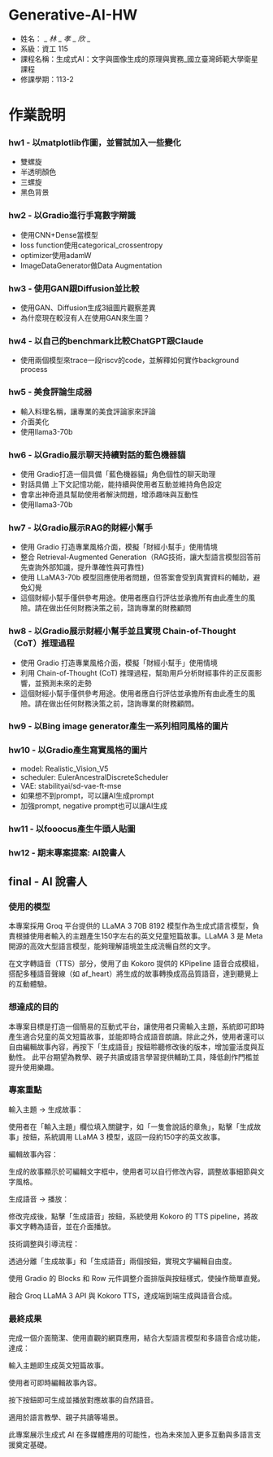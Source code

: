# Generative-AI-HW

* 姓名： _ _林_ _ _孝_ _ _欣_ _
* 系級：資工 115
* 課程名稱：生成式AI：文字與圖像生成的原理與實務_國立臺灣師範大學衛星課程
* 修課學期：113-2


# 作業說明
### hw1 - 以matplotlib作圖，並嘗試加入一些變化
* 雙螺旋
* 半透明顏色
* 三螺旋
* 黑色背景

### hw2 - 以Gradio進行手寫數字辯識
* 使用CNN+Dense當模型
* loss function使用categorical_crossentropy
* optimizer使用adamW
* ImageDataGenerator做Data Augmentation

### hw3 - 使用GAN跟Diffusion並比較
* 使用GAN、Diffusion生成3組圖片觀察差異
* 為什麼現在較沒有人在使用GAN來生圖？

### hw4 - 以自己的benchmark比較ChatGPT跟Claude
* 使用兩個模型來trace一段riscv的code，並解釋如何實作background process

### hw5 - 美食評論生成器
* 輸入料理名稱，讓專業的美食評論家來評論
* 介面美化
* 使用llama3-70b
  
### hw6 - 以Gradio展示聊天持續對話的藍色機器貓
* 使用 Gradio打造一個具備「藍色機器貓」角色個性的聊天助理
* 對話具備 上下文記憶功能，能持續與使用者互動並維持角色設定
* 會拿出神奇道具幫助使用者解決問題，增添趣味與互動性
* 使用llama3-70b
  
### hw7 - 以Gradio展示RAG的財經小幫手
* 使用 Gradio 打造專業風格介面，模擬「財經小幫手」使用情境
* 整合 Retrieval-Augmented Generation（RAG技術，讓大型語言模型回答前先查詢外部知識，提升準確性與可靠性)
* 使用 LLaMA3-70b 模型回應使用者問題，但答案會受到真實資料的輔助，避免幻覺
* 這個財經小幫手僅供參考用途。使用者應自行評估並承擔所有由此產生的風險。請在做出任何財務決策之前，諮詢專業的財務顧問
  
### hw8 - 以Gradio展示財經小幫手並且實現 Chain-of-Thought（CoT）推理過程
* 使用 Gradio 打造專業風格介面，模擬「財經小幫手」使用情境
* 利用 Chain-of-Thought (CoT) 推理過程，幫助用戶分析財經事件的正反面影響，並預測未來的走勢
* 這個財經小幫手僅供參考用途。使用者應自行評估並承擔所有由此產生的風險。請在做出任何財務決策之前，諮詢專業的財務顧問。

### hw9 - 以Bing image generator產生一系列相同風格的圖片

### hw10 - 以Gradio產生寫實風格的圖片
* model: Realistic_Vision_V5
* scheduler: EulerAncestralDiscreteScheduler
* VAE: stabilityai/sd-vae-ft-mse
* 如果想不到prompt，可以讓AI生成prompt
* 加強prompt, negative prompt也可以讓AI生成


### hw11 - 以fooocus產生牛頭人貼圖

### hw12 - 期末專案提案: AI說書人

## final - AI 說書人 
### 使用的模型
本專案採用 Groq 平台提供的 LLaMA 3 70B 8192 模型作為生成式語言模型，負責根據使用者輸入的主題產生150字左右的英文兒童短篇故事。LLaMA 3 是 Meta 開源的高效大型語言模型，能夠理解語境並生成流暢自然的文字。

在文字轉語音（TTS）部分，使用了由 Kokoro 提供的 KPipeline 語音合成模組，搭配多種語音聲線（如 af_heart）將生成的故事轉換成高品質語音，達到聽覺上的互動體驗。

### 想達成的目的
本專案目標是打造一個簡易的互動式平台，讓使用者只需輸入主題，系統即可即時產生適合兒童的英文短篇故事，並能即時合成語音朗讀。除此之外，使用者還可以自由編輯故事內容，再按下「生成語音」按鈕聆聽修改後的版本，增加靈活度與互動性。
此平台期望為教學、親子共讀或語言學習提供輔助工具，降低創作門檻並提升使用樂趣。

### 專案重點 
輸入主題 → 生成故事：

使用者在「輸入主題」欄位填入關鍵字，如「一隻會說話的章魚」，點擊「生成故事」按鈕，系統調用 LLaMA 3 模型，返回一段約150字的英文故事。


編輯故事內容：

生成的故事顯示於可編輯文字框中，使用者可以自行修改內容，調整故事細節與文字風格。


生成語音 → 播放：

修改完成後，點擊「生成語音」按鈕，系統使用 Kokoro 的 TTS pipeline，將故事文字轉為語音，並在介面播放。


技術調整與引導流程：

透過分離「生成故事」和「生成語音」兩個按鈕，實現文字編輯自由度。

使用 Gradio 的 Blocks 和 Row 元件調整介面排版與按鈕樣式，使操作簡單直覺。

融合 Groq LLaMA 3 API 與 Kokoro TTS，達成端到端生成與語音合成。

### 最終成果
完成一個介面簡潔、使用直觀的網頁應用，結合大型語言模型和多語音合成功能，達成：

輸入主題即生成英文短篇故事。

使用者可即時編輯故事內容。

按下按鈕即可生成並播放對應故事的自然語音。

適用於語言教學、親子共讀等場景。

此專案展示生成式 AI 在多媒體應用的可能性，也為未來加入更多互動與多語言支援奠定基礎。
